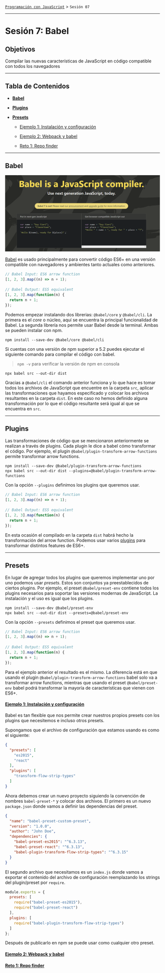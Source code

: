 [`Programación con JavaScript`](../Readme.md) > `Sesión 07`

---

# Sesión 7: Babel

## Objetivos

Compilar las nuevas características de JavaScript en código compatible con todos los navegadores

---

## Tabla de Contenidos

- **[Babel](#babel)**

- **[Plugins](#plugins)**

- **[Presets](#presets)**

    - [Ejemplo 1: Instalación y configuración](./Ejemplo-01/Readme.md)
    
    - [Ejemplo 2: Webpack y babel](./Ejemplo-02/Readme.md)
    
    - [Reto 1: Repo finder](./Reto-01/Readme.md)
    
---

## Babel

![Babel](./assets/babel.png)

[Babel](https://babeljs.io/) es usado principalmente para convertir código ES6+ en una versión compatible con 
navegadores y ambientes tanto actuales como anteriores.

```javascript
// Babel Input: ES6 arrow function
[1, 2, 3].map((n) => n + 1);

// Babel Output: ES5 equivalent
[1, 2, 3].map(function(n) {
  return n + 1;
});
```

Podemos empezar instalando dos librerias: `@babel/core` y `@babel/cli`. La primera es el _core_ o núcleo, aquí se
encuentra la principal funcionalidad de Babel. La segunda librería nos permite usar Babel desde la terminal. Ambas se
pueden instalar con npm.

```
npm install --save-dev @babel/core @babel/cli
```

Si cuentas con una versión de npm superior a 5.2 puedes ejecutar el siguiente comando para compilar el código con babel.

> `npm -v` para verificar la versión de npm en consola

```
npx babel src --out-dir dist
```

Gracias a `@babel/cli` el comando anterior funciona y lo que hace es tomar todos los archivos de JavaScript que encuentre
en la carpeta `src`, aplicar las transformaciones que hayamos especificado y colocar los archivos resultantes en la
carpeta `dist`. En este caso no hemos definido alguna transformación por lo que el código resultante será igual al que
se encuentra en `src`.

---

## Plugins

Las transformaciones de código que se mencionaron anteriormente se realizan a través de plugins. Cada plugin le dice a 
babel cómo transformar el código. Por ejemplo, el plugin `@babel/plugin-transform-arrow-functions` permite transformar
arrow functions.

```
npm install --save-dev @babel/plugin-transform-arrow-functions
npx babel src --out-dir dist --plugins=@babel/plugin-transform-arrow-functions
```

Con la opción `--plugins` definimos los plugins que queremos usar.

```javascript
// Babel Input: ES6 arrow function
[1, 2, 3].map((n) => n + 1);

// Babel Output: ES5 equivalent
[1, 2, 3].map(function(n) {
  return n + 1;
});
```

En esta ocasión el compilado en la carpeta `dist` habrá hecho la transformación del arrow function. Podemos usar
varios [plugins](https://babeljs.io/docs/en/plugins) para transformar distintos features de ES6+.

---

## Presets

En lugar de agregar todos los plugins que queremos implementar uno por uno podemos usar _presets_. Estos son conjuntos
ya preestablecidos de ciertos plugins. Por ejemplo, el preset `@babel/preset-env` contiene todos los plugins necesarios
para soportar las versiones modernas de JavaScript. La instalación y el uso es igual que los plugins.

```
npm install --save-dev @babel/preset-env
npx babel src --out-dir dist --presets=@babel/preset-env
```

Con la opción `--presets` definimos el preset que queremos usar.

```javascript
// Babel Input: ES6 arrow function
[1, 2, 3].map((n) => n + 1);

// Babel Output: ES5 equivalent
[1, 2, 3].map(function(n) {
  return n + 1;
});
```

Para el ejemplo anterior el resultado es el mismo. La diferencia está en que usando el plugin 
`@babel/plugin-transform-arrow-functions` babel solo va a transformar arrow functions, mientras que usando el preset
`@babel/preset-env` babel podrá transformar la mayoría de características que vienen con ES6+.

#### [Ejemplo 1: Instalación y configuración](./Ejemplo-01/Readme.md)

Babel es tan flexible que nos permite crear nuestros propios presets con los plugins que necesitemos e incluso otros 
presets.

Supongamos que el archivo de configuración que estamos usando es como el siguiente:

```json
{
  "presets": [
    "es2015",
    "react"
  ],
  "plugins": [
    "transform-flow-strip-types"
  ]
}
```

Ahora debemos crear un nuevo proyecto siguiendo la convención de nombres `babel-preset-*` y colocar dos archivos. El
primero es un nuevo `package.json` donde vamos a definir las dependencias del preset.

```json
{
  "name": "babel-preset-custom-preset",
  "version": "1.0.0",
  "author": "John Doe",
  "dependencies": {
    "babel-preset-es2015": "^6.3.13",
    "babel-preset-react": "^6.3.13",
    "babel-plugin-transform-flow-strip-types": "^6.3.15"
  }
}
```

El segundo archivo que necesitamos es un `index.js` donde vamos a exportar el contenido del archivo de configuración
reemplazando los strings del plugin/preset por `require`.

```javascript
module.exports = {
  presets: [
    require("babel-preset-es2015"),
    require("babel-preset-react")
  ],
  plugins: [
    require("babel-plugin-transform-flow-strip-types")
  ]
};
```

Después de publicarlo en npm se puede usar como cualquier otro preset.

#### [Ejemplo 2: Webpack y babel](./Ejemplo-02/Readme.md)

#### [Reto 1: Repo finder](./Reto-01/Readme.md)

